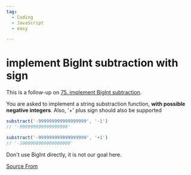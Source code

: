 ```yaml
---
tag:
  - Coding
  - JavaScript
  - easy

---
```

  
# implement BigInt subtraction with sign

This is a follow-up on [75\. implement BigInt subtraction](https://bigfrontend.dev/problem/implement-BigInt-subtraction).

You are asked to implement a string substraction function, **with possible negative integers**. Also, '+' plus sign should also be supported

```js
substract('-999999999999999999', '-1')
// '-999999999999999998'

substract('-999999999999999999', '+1')
// '-1000000000000000000'
```

Don't use BigInt directly, it is not our goal here.


[Source From](https://bigfrontend.dev/problem/implement-BigInt-subtraction-with-sign)

  